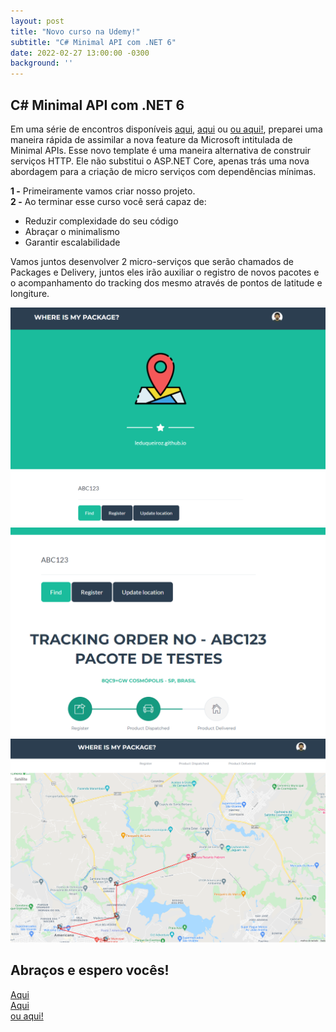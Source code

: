 ```yaml
---
layout: post
title: "Novo curso na Udemy!"
subtitle: "C# Minimal API com .NET 6"
date: 2022-02-27 13:00:00 -0300
background: ''
---
```

<!DOCTYPE html>
<head>
<link rel="stylesheet" href="https://maxcdn.bootstrapcdn.com/bootstrap/4.0.0/css/bootstrap.min.css" integrity="sha384-Gn5384xqQ1aoWXA+058RXPxPg6fy4IWvTNh0E263XmFcJlSAwiGgFAW/dAiS6JXm" crossorigin="anonymous">
</head>
<body
    <p>
	  <h2>C# Minimal API com .NET 6</h2>
	</p>
    <p>
	  Em uma série de encontros disponíveis <a href="https://www.udemy.com/course/minimal-api-com-net-6/?referralCode=E8B428E073504215E9C1">aqui</a>, 
    <a href="https://www.udemy.com/course/minimal-api-com-net-6/?referralCode=E8B428E073504215E9C1">aqui</a> ou 
    <a href="https://www.udemy.com/course/minimal-api-com-net-6/?referralCode=E8B428E073504215E9C1">ou aqui!</a>, preparei uma maneira rápida de assimilar a nova feature da Microsoft intitulada de Minimal APIs. 
    Esse novo template é uma maneira alternativa de construir serviços HTTP. Ele não substitui o ASP.NET Core, apenas trás uma nova abordagem para a criação de micro serviços com dependências mínimas. 
    </p>
    <p>
        <b>1 -</b> Primeiramente vamos criar nosso projeto.
		<br>
		<b>2 -</b> Ao terminar esse curso você será capaz de:
		  <ul>
			  <li>Reduzir complexidade do seu código</li>
			  <li>Abraçar o minimalismo</li>
			  <li>Garantir escalabilidade</li>
      </ul>	
    </p>
	<p>
	  Vamos juntos desenvolver 2 micro-serviços que serão chamados de Packages e Delivery, 
    juntos eles irão auxiliar o registro de novos pacotes e o acompanhamento do tracking dos mesmo através de pontos de latitude e longiture.
  </p>
  <row>
		<img src="https://raw.githubusercontent.com/leduqueiroz/MinimalAPI-Sample-Front/main/1.png"> 
	</row>
  <row>
		<img src="https://raw.githubusercontent.com/leduqueiroz/MinimalAPI-Sample-Front/main/2.png"> 
	</row>
  <row>
		<img src="https://raw.githubusercontent.com/leduqueiroz/MinimalAPI-Sample-Front/main/3.png"> 
	</row>  
	<p>
	  <h2> Abraços e espero vocês!</h2>
    <div>
       <a href="https://www.udemy.com/course/minimal-api-com-net-6/?referralCode=E8B428E073504215E9C1">Aqui</a><br>
       <a href="https://www.udemy.com/course/minimal-api-com-net-6/?referralCode=E8B428E073504215E9C1">Aqui</a><br>
       <a href="https://www.udemy.com/course/minimal-api-com-net-6/?referralCode=E8B428E073504215E9C1">ou aqui!</a><br> 
    </div>
	</p>
  <br>
</body>
